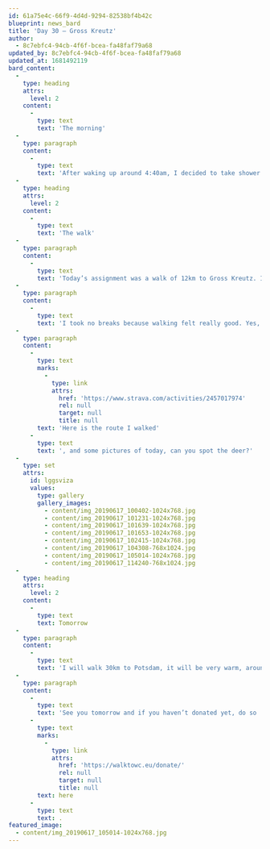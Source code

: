 ```yaml
---
id: 61a75e4c-66f9-4d4d-9294-82538bf4b42c
blueprint: news_bard
title: 'Day 30 – Gross Kreutz'
author:
  - 8c7ebfc4-94cb-4f6f-bcea-fa48faf79a68
updated_by: 8c7ebfc4-94cb-4f6f-bcea-fa48faf79a68
updated_at: 1681492119
bard_content:
  -
    type: heading
    attrs:
      level: 2
    content:
      -
        type: text
        text: 'The morning'
  -
    type: paragraph
    content:
      -
        type: text
        text: 'After waking up around 4:40am, I decided to take shower and just get ready. I got dressed, packed my bag and watched an episode of a Netflix series. Then, it was time for breakfast. A nice buffet and I chose some health stuff like yoghurt, fruit and vegetables. And an egg.'
  -
    type: heading
    attrs:
      level: 2
    content:
      -
        type: text
        text: 'The walk'
  -
    type: paragraph
    content:
      -
        type: text
        text: 'Today’s assignment was a walk of 12km to Gross Kreutz. It was a nice walk, with lot’s of sunshine, very few trees for shadow and lot’s of water. To drink.'
  -
    type: paragraph
    content:
      -
        type: text
        text: 'I took no breaks because walking felt really good. Yes, it was warm. Yes I was sweating. And as long as I can keep sweating, have plenty of energy in my body and drink enough it’s alright. And so it was. I saw a deer, a stork (yes here is the #WAMHST) and my picture was take a few times while I was trying to make a picture of the traffic camera (for speeding cars I think).'
  -
    type: paragraph
    content:
      -
        type: text
        marks:
          -
            type: link
            attrs:
              href: 'https://www.strava.com/activities/2457017974'
              rel: null
              target: null
              title: null
        text: 'Here is the route I walked'
      -
        type: text
        text: ', and some pictures of today, can you spot the deer?'
  -
    type: set
    attrs:
      id: lggsviza
      values:
        type: gallery
        gallery_images:
          - content/img_20190617_100402-1024x768.jpg
          - content/img_20190617_101231-1024x768.jpg
          - content/img_20190617_101639-1024x768.jpg
          - content/img_20190617_101653-1024x768.jpg
          - content/img_20190617_102415-1024x768.jpg
          - content/img_20190617_104308-768x1024.jpg
          - content/img_20190617_105014-1024x768.jpg
          - content/img_20190617_114240-768x1024.jpg
  -
    type: heading
    attrs:
      level: 2
    content:
      -
        type: text
        text: Tomorrow
  -
    type: paragraph
    content:
      -
        type: text
        text: 'I will walk 30km to Potsdam, it will be very warm, around 30 degrees Celsius, so I will leave early. Around 5am. Because I will be awake anyway.'
  -
    type: paragraph
    content:
      -
        type: text
        text: 'See you tomorrow and if you haven’t donated yet, do so '
      -
        type: text
        marks:
          -
            type: link
            attrs:
              href: 'https://walktowc.eu/donate/'
              rel: null
              target: null
              title: null
        text: here
      -
        type: text
        text: .
featured_image:
  - content/img_20190617_105014-1024x768.jpg
---
```


